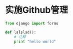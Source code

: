 # 实施Github管理
```python
from django import forms

def lalslsd():
    # 注释
    print "hello world"
```